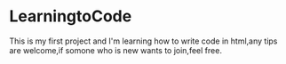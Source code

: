 # LearningtoCode
This is my first project and I'm learning how to write code in html,any tips are welcome,if somone who is new wants to join,feel free.
